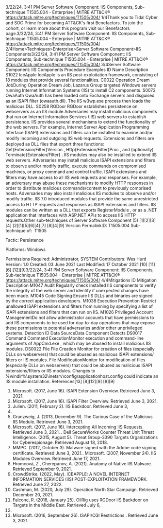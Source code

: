 3/22/24, 3:41 PM Server Software Component: IIS Components, Sub-technique T1505.004 - Enterprise | MITRE ATT&CK®
https://attack.mitre.org/techniques/T1505/004/ 1/4Thank you to Tidal Cyber and SOC Prime for becoming ATT&CK's ﬁrst Benefactors. To join the cohort, or learn more about this program visit our
Benefactors page.3/22/24, 3:41 PM Server Software Component: IIS Components, Sub-technique T1505.004 - Enterprise | MITRE ATT&CK®
https://attack.mitre.org/techniques/T1505/004/ 2/4Home>Techniques>Enterprise>Server Software Component>IIS Components3/22/24, 3:41 PM Server Software Component: IIS Components, Sub-technique T1505.004 - Enterprise | MITRE ATT&CK®
https://attack.mitre.org/techniques/T1505/004/ 3/4Server Software Component: IIS Components
Procedure Examples
ID Name Description
S1022 IceApple IceApple is an IIS post-exploitation framework, consisting of 18 modules that provide several
functionalities.
C0022 Operation Dream
JobDuring Operation Dream Job, Lazarus Group targeted Windows servers running Internet Information
Systems (IIS) to install C2 components.
S0072 OwaAuth OwaAuth has been loaded onto Exchange servers and disguised as an ISAPI ﬁlter (owaauth.dll). The IIS
w3wp.exe process then loads the malicious DLL.
S0258 RGDoor RGDoor establishes persistence on webservers as an IIS module.Adversaries may install malicious components that run on Internet Information Services (IIS) web servers to establish persistence. IIS
provides several mechanisms to extend the functionality of the web servers. For example, Internet Server Application Programming Interface
(ISAPI) extensions and ﬁlters can be installed to examine and/or modify incoming and outgoing IIS web requests. Extensions and ﬁlters are
deployed as DLL ﬁles that export three functions: Get{Extension/Filter}Version , Http{Extension/Filter}Proc , and (optionally)
Terminate{Extension/Filter} . IIS modules may also be installed to extend IIS web servers.
Adversaries may install malicious ISAPI extensions and ﬁlters to observe and/or modify traﬃc, execute commands on compromised
machines, or proxy command and control traﬃc. ISAPI extensions and ﬁlters may have access to all IIS web requests and responses. For
example, an adversary may abuse these mechanisms to modify HTTP responses in order to distribute malicious commands/content to
previously comprised hosts.
Adversaries may also install malicious IIS modules to observe and/or modify traﬃc. IIS 7.0 introduced modules that provide the same
unrestricted access to HTTP requests and responses as ISAPI extensions and ﬁlters. IIS modules can be written as a DLL that exports
RegisterModule , or as a .NET application that interfaces with ASP.NET APIs to access IIS HTTP requests.Other sub-techniques of Server Software Component (5)
[1][2][3][4]
[2][1][5][6][4][7]
[8][4][9]
Version PermalinkID: T1505.004
Sub-technique of:  T1505

Tactic: Persistence

Platforms: Windows

Permissions Required: Administrator, SYSTEM
Contributors: Wes Hurd
Version: 1.0
Created: 03 June 2021
Last Modiﬁed: 17 October 2021
[10]
[11]
[6]
[12][9]3/22/24, 3:41 PM Server Software Component: IIS Components, Sub-technique T1505.004 - Enterprise | MITRE ATT&CK®
https://attack.mitre.org/techniques/T1505/004/ 4/4Mitigations
ID Mitigation Description
M1047 Audit Regularly check installed IIS components to verify the integrity of the web server and identify if
unexpected changes have been made.
M1045 Code Signing Ensure IIS DLLs and binaries are signed by the correct application developers.
M1038 Execution Prevention Restrict unallowed ISAPI extensions and ﬁlters from running by specifying a list of ISAPI extensions
and ﬁlters that can run on IIS.
M1026 Privileged Account
ManagementDo not allow administrator accounts that have permissions to add IIS components to be used for
day-to-day operations that may expose these permissions to potential adversaries and/or other
unprivileged systems.
Detection
ID Data SourceData Component Detects
DS0017 Command Command
ExecutionMonitor execution and command-line arguments of AppCmd.exe , which may be abused to
install malicious IIS modules.
DS0022 File File Creation Monitor for creation of ﬁles (especially DLLs on webservers) that could be abused as
malicious ISAPI extensions/ﬁlters or IIS modules.
File
ModiﬁcationMonitor for modiﬁcation of ﬁles (especially DLLs on webservers) that could be abused as
malicious ISAPI extensions/ﬁlters or IIS modules. Changes to
%windir%\system32\inetsrv\config\applicationhost.config could indicate an IIS
module installation.
References[13]
[8][12][9]
[8][9]
1. Microsoft. (2017, June 16). ISAPI Extension Overview.
Retrieved June 3, 2021.
2. Microsoft. (2017, June 16). ISAPI Filter Overview. Retrieved
June 3, 2021.
3. Julien. (2011, February 2). IIS Backdoor. Retrieved June 3,
2021.
4. Grunzweig, J. (2013, December 9). The Curious Case of the
Malicious IIS Module. Retrieved June 3, 2021.
5. Microsoft. (2017, June 16). Intercepting All Incoming IIS
Requests. Retrieved June 3, 2021.
. Dell SecureWorks Counter Threat Unit Threat Intelligence.
(2015, August 5). Threat Group-3390 Targets Organizations
for Cyberespionage. Retrieved August 18, 2018.
7. MMPC. (2012, October 3). Malware signed with the Adobe
code signing certiﬁcate. Retrieved June 3, 2021.. Microsoft. (2007, November 24). IIS Modules Overview.
Retrieved June 17, 2021.
9. Hromcová, Z., Cherepanov, A. (2021). Anatomy of Native IIS
Malware. Retrieved September 9, 2021.
10. CrowdStrike. (2022, May). ICEAPPLE: A NOVEL INTERNET
INFORMATION SERVICES (IIS) POST-EXPLOITATION
FRAMEWORK. Retrieved June 27, 2022.
11. Cashman, M. (2020, July 29). Operation North Star Campaign.
Retrieved December 20, 2021.
12. Falcone, R. (2018, January 25). OilRig uses RGDoor IIS
Backdoor on Targets in the Middle East. Retrieved July 6,
2018.
13. Microsoft. (2016, September 26). ISAPI/CGI Restrictions .
Retrieved June 3, 2021.